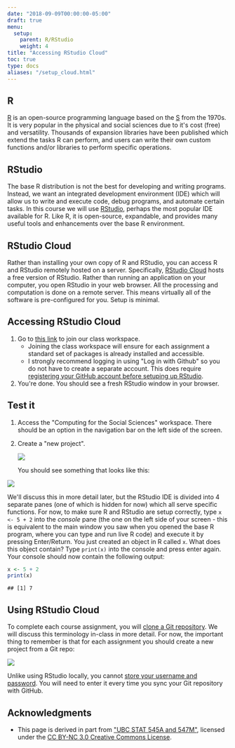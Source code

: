 ```yaml
---
date: "2018-09-09T00:00:00-05:00"
draft: true
menu:
  setup:
    parent: R/RStudio
    weight: 4
title: "Accessing RStudio Cloud"
toc: true
type: docs
aliases: "/setup_cloud.html"
---
```




## R

[R](https://www.r-project.org/) is an open-source programming language based on the [S](https://en.wikipedia.org/wiki/S_(programming_language)) from the 1970s. It is very popular in the physical and social sciences due to it's cost (free) and versatility. Thousands of expansion libraries have been published which extend the tasks R can perform, and users can write their own custom functions and/or libraries to perform specific operations.

## RStudio

The base R distribution is not the best for developing and writing programs. Instead, we want an integrated development environment (IDE) which will allow us to write and execute code, debug programs, and automate certain tasks. In this course we will use [RStudio](https://www.rstudio.com/products/RStudio/), perhaps the most popular IDE available for R. Like R, it is open-source, expandable, and provides many useful tools and enhancements over the base R environment.

## RStudio Cloud

Rather than installing your own copy of R and RStudio, you can access R and RStudio remotely hosted on a server. Specifically, [RStudio Cloud](https://rstudio.cloud) hosts a free version of RStudio. Rather than running an application on your computer, you open RStudio in your web browser. All the processing and computation is done on a remote server. This means virtually all of the software is pre-configured for you. Setup is minimal.

## Accessing RStudio Cloud

1. Go to [this link](https://rstudio.cloud/spaces/3051/join?access_code=Yfr9a7jh4xfgGHgGRbJdQ08vt2XT%2FjXQ74A1q3y5) to join our class workspace.
    * Joining the class workspace will ensure for each assignment a standard set of packages is already installed and accessible.
    * I strongly recommend logging in using "Log in with Github" so you do not have to create a separate account. This does require [registering your GitHub account before setuping up RStudio](https://github.com/).
1. You're done. You should see a fresh RStudio window in your browser.

## Test it

1. Access the "Computing for the Social Sciences" workspace. There should be an option in the navigation bar on the left side of the screen.
1. Create a "new project".

    ![](https://rstudio.cloud/images/guide/newProjectGit.png)
    
    You should see something that looks like this:

![](/media/rstudio-server.png)

We'll discuss this in more detail later, but the RStudio IDE is divided into 4 separate panes (one of which is hidden for now) which all serve specific functions. For now, to make sure R and RStudio are setup correctly, type `x <- 5 + 2` into the *console* pane (the one on the left side of your screen - this is equivalent to the main window you saw when you opened the base R program, where you can type and run live R code) and execute it by pressing Enter/Return. You just created an object in R called `x`. What does this object contain? Type `print(x)` into the console and press enter again. Your console should now contain the following output:


```r
x <- 5 + 2
print(x)
```

```
## [1] 7
```

## Using RStudio Cloud

To complete each course assignment, you will [clone a Git repository](/faq/homework-guidelines/). We will discuss this terminology in-class in more detail. For now, the important thing to remember is that for each assignment you should create a new project from a Git repo:

![](https://rstudio.cloud/images/guide/newProjectGit.png)

Unlike using RStudio locally, you cannot [store your username and password](/setup/git-cache-credentials/). You will need to enter it every time you sync your Git repository with GitHub.

## Acknowledgments


* This page is derived in part from ["UBC STAT 545A and 547M"](http://stat545.com), licensed under the [CC BY-NC 3.0 Creative Commons License](https://creativecommons.org/licenses/by-nc/3.0/).
